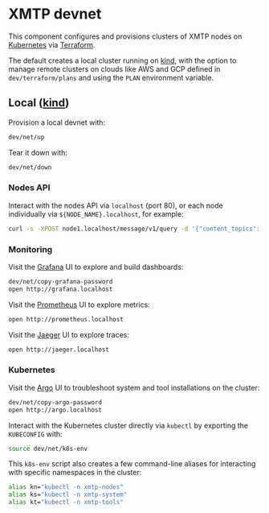 # XMTP devnet

This component configures and provisions clusters of XMTP nodes on [Kubernetes](https://kubernetes.io/) via [Terraform](https://terraform.io/).

The default creates a local cluster running on [kind](https://kind.sigs.k8s.io/), with the option to manage remote clusters on clouds like AWS and GCP defined in `dev/terraform/plans` and using the `PLAN` environment variable.

## Local ([kind](https://kind.sigs.k8s.io/))

Provision a local devnet with:

```sh
dev/net/up
```

Tear it down with:

```sh
dev/net/down
```

### Nodes API

Interact with the nodes API via `localhost` (port 80), or each node individually via `${NODE_NAME}.localhost`, for example:

```sh
curl -s -XPOST node1.localhost/message/v1/query -d '{"content_topics":["topic"]}' | jq
```

### Monitoring

Visit the [Grafana](https://prometheus.io/) UI to explore and build dashboards:

```sh
dev/net/copy-grafana-password
open http://grafana.localhost
```

Visit the [Prometheus](https://prometheus.io/) UI to explore metrics:

```sh
open http://prometheus.localhost
```

Visit the [Jaeger](https://www.jaegertracing.io/) UI to explore traces:

```sh
open http://jaeger.localhost
```

### Kubernetes

Visit the [Argo](https://argo-cd.readthedocs.io/en/stable/) UI to troubleshoot system and tool installations on the cluster:

```sh
dev/net/copy-argo-password
open http://argo.localhost
```

Interact with the Kubernetes cluster directly via `kubectl` by exporting the `KUBECONFIG` with:

```sh
source dev/net/k8s-env
```

This `k8s-env` script also creates a few command-line aliases for interacting with specific namespaces in the cluster:

```sh
alias kn="kubectl -n xmtp-nodes"
alias ks="kubectl -n xmtp-system"
alias kt="kubectl -n xmtp-tools"
```
